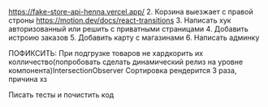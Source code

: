 https://fake-store-api-henna.vercel.app/ 2. Корзина выезжает с правой строны https://motion.dev/docs/react-transitions 3. Написать хук авторизованный или решить с приватными страницами 4. Добавить истроию заказов 5. Добавить карту с магазинами 6. Написать админку

ПОФИКСИТЬ:
При подгрузке товаров не хардкорить их колличество(попробовать сделать динамический релиз на уровне компонента)IntersectionObserver
Сортировка рендерится 3 раза, причина хз

Писать тесты и почистить код
